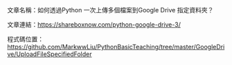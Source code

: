 文章名稱：如何透過Python 一次上傳多個檔案到Google Drive 指定資料夾？

文章連結：https://shareboxnow.com/python-google-drive-3/

程式碼位置：https://github.com/MarkwwLiu/PythonBasicTeaching/tree/master/GoogleDrive/UploadFileSpecifiedFolder
